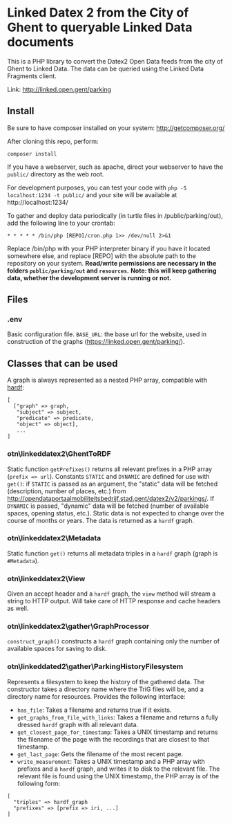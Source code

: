 # Linked Datex 2 from the City of Ghent to queryable Linked Data documents

This is a PHP library to convert the Datex2 Open Data feeds from the city of Ghent to Linked Data. The data can be queried using the Linked Data Fragments client.

Link: http://linked.open.gent/parking

## Install

Be sure to have composer installed on your system: http://getcomposer.org/

After cloning this repo, perform:
```
composer install
```

If you have a webserver, such as apache, direct your webserver to have the `public/` directory as the web root.

For development purposes, you can test your code with `php -S localhost:1234 -t public/` and your site will be available at http://localhost:1234/

To gather and deploy data periodically (in turtle files in /public/parking/out), add the following line to your crontab:

```
* * * * * /bin/php [REPO]/cron.php 1>> /dev/null 2>&1
```

Replace /bin/php with your PHP interpreter binary if you have it located somewhere else, and replace [REPO]
with the absolute path to the repository on your system.
**Read/write permissions are necessary in the folders `public/parking/out` and `resources`.**
**Note: this will keep gathering data, whether the development server is running or not.**

## Files

### .env
Basic configuration file.
`BASE_URL`: the base url for the website, used in construction of the graphs (https://linked.open.gent/parking/).

## Classes that can be used

A graph is always represented as a nested PHP array, compatible with [hardf](https://github.com/pietercolpaert/hardf):
```
[
  ["graph" => graph,
   "subject" => subject,
   "predicate" => predicate,
   "object" => object],
   ...
]
```

### otn\linkeddatex2\GhentToRDF

Static function `getPrefixes()` returns all relevant prefixes in a PHP array (`prefix => url`). Constants `STATIC` and `DYNAMIC` are defined
for use with `get()`: if `STATIC` is passed as an argument, the "static" data will be fetched (description, number of places, etc.) from
http://opendataportaalmobiliteitsbedrijf.stad.gent/datex2/v2/parkings/. If `DYNAMIC` is passed, "dynamic" data will be fetched (number of available
spaces, opening status, etc.). Static data is not expected to change over the course of months or years. The data is returned as a `hardf` graph.

### otn\linkeddatex2\Metadata

Static function `get()` returns all metadata triples in a `hardf` graph (graph is `#Metadata`).

### otn\linkeddatex2\View

Given an accept header and a `hardf` graph, 
the `view` method will stream a string to HTTP output. Will take care of HTTP response and cache headers as well.

### otn\linkeddatex2\gather\GraphProcessor

`construct_graph()` constructs a `hardf` graph containing only the number of available spaces for saving to disk.

### otn\linkeddated2\gather\ParkingHistoryFilesystem

Represents a filesystem to keep the history of the gathered data. The constructor takes a directory name where the TriG files will be,
and a directory name for resources. Provides the following interface:
* `has_file`: Takes a filename and returns true if it exists.
* `get_graphs_from_file_with_links`: Takes a filename and returns a fully dressed `hardf` graph with all relevant data.
* `get_closest_page_for_timestamp`: Takes a UNIX timestamp and returns the filename of the page with the recordings that are closest to that timestamp.
* `get_last_page`: Gets the filename of the most recent page.
* `write_measurement`: Takes a UNIX timestamp and a PHP array with prefixes and a `hardf` graph, and writes it to disk to the relevant file. The relevant file is found using the UNIX timestamp, the PHP array is of the following form:
```
[
  "triples" => hardf_graph
  "prefixes" => [prefix => iri, ...]
]
```
